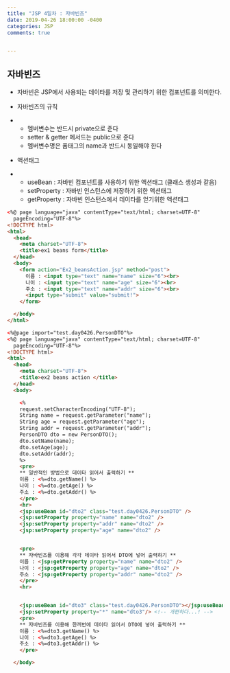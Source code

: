 ```yaml
---
title: "JSP 4일차 : 자바빈즈"
date: 2019-04-26 18:00:00 -0400
categories: JSP
comments: true


---
```


## 자바빈즈

- 자바빈은 JSP에서 사용되는 데이타를 저장 및 관리하기 위한 컴포넌트를 의미한다.

- 자바빈즈의 규칙

- - 멤버변수는 반드시 private으로 준다
  - setter & getter 메서드는 public으로 준다
  - 멤버변수명은 폼태그의 name과 반드시 동일해야 한다 

- 액션태그

- - useBean : 자바빈 컴포넌트를 사용하기 위한 액션태그 (클래스 생성과 같음)
  - setProperty : 자바빈 인스턴스에 저장하기 위한 액션태그
  - getProperty : 자바빈 인스턴스에서 데이타를 얻기위한 액션태그

```html
<%@ page language="java" contentType="text/html; charset=UTF-8"
  pageEncoding="UTF-8"%>
<!DOCTYPE html>
<html>
  <head>
    <meta charset="UTF-8">
    <title>ex1 beans form</title>
  </head>
  <body>
    <form action="Ex2_beansAction.jsp" method="post">
      이름 : <input type="text" name="name" size="6"><br>
      나이 : <input type="text" name="age" size="6"><br>
      주소 : <input type="text" name="addr" size="6"><br>
      <input type="submit" value="submit!">
    </form>

  </body>
</html>
```

```html
<%@page import="test.day0426.PersonDTO"%>
<%@ page language="java" contentType="text/html; charset=UTF-8"
  pageEncoding="UTF-8"%>
<!DOCTYPE html>
<html>
  <head>
    <meta charset="UTF-8">
    <title>ex2 beans action </title>
  </head>
  <body>

    <%
    request.setCharacterEncoding("UTF-8");
    String name = request.getParameter("name");
    String age = request.getParameter("age");
    String addr = request.getParameter("addr");
    PersonDTO dto = new PersonDTO();
    dto.setName(name);
    dto.setAge(age);
    dto.setAddr(addr);
    %>
    <pre>
	** 일반적인 방법으로 데이타 읽어서 출력하기 **
	이름 : <%=dto.getName() %>
	나이 : <%=dto.getAge() %>
	주소 : <%=dto.getAddr() %>
	</pre>
    <hr>
    <jsp:useBean id="dto2" class="test.day0426.PersonDTO" />
    <jsp:setProperty property="name" name="dto2" />
    <jsp:setProperty property="addr" name="dto2" />
    <jsp:setProperty property="age" name="dto2" />


    <pre>
	** 자바빈즈를 이용해 각각 데이타 읽어서 DTO에 넣어 출력하기 **
	이름 : <jsp:getProperty property="name" name="dto2" />
	나이 : <jsp:getProperty property="age" name="dto2" />
	주소 : <jsp:getProperty property="addr" name="dto2" />
	</pre>
    <hr>


    <jsp:useBean id="dto3" class="test.day0426.PersonDTO"></jsp:useBean>
    <jsp:setProperty property="*" name="dto3"/> <!-- 개편하다...! -->
    <pre>
	** 자바빈즈를 이용해 한꺼번에 데이타 읽어서 DTO에 넣어 출력하기 **
	이름 : <%=dto3.getName() %>
	나이 : <%=dto3.getAge() %>
	주소 : <%=dto3.getAddr() %>
	</pre>

  </body>

```

### 

